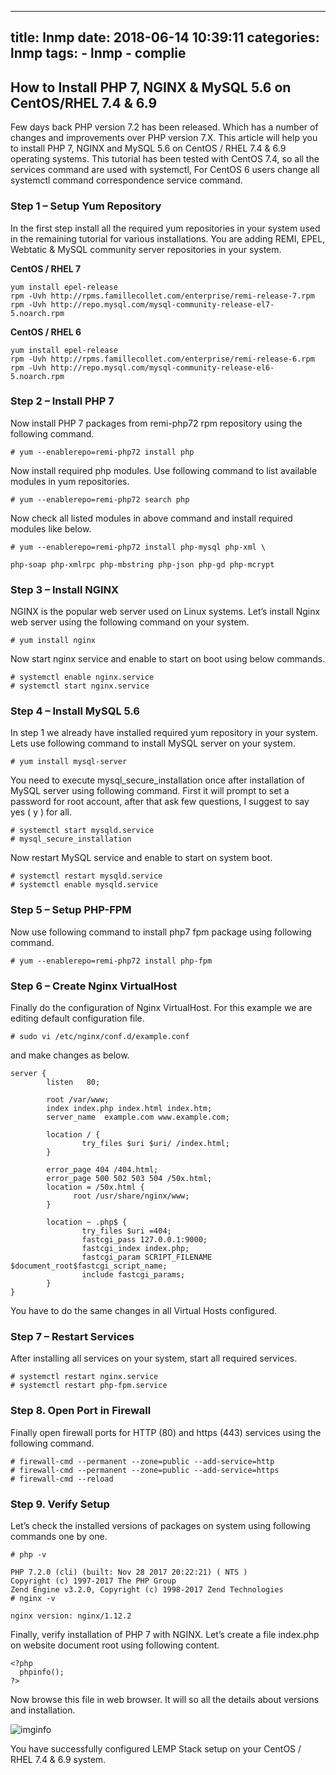 ------
title: lnmp
date: 2018-06-14 10:39:11
categories: lnmp
tags:
    - lnmp
    - complie
------

## How to Install PHP 7, NGINX & MySQL 5.6 on CentOS/RHEL 7.4 & 6.9

Few days back PHP version 7.2 has been released. Which has a number of changes and improvements over PHP version 7.X. This article will help you to install PHP 7, NGINX and MySQL 5.6 on CentOS / RHEL 7.4 & 6.9 operating systems. This tutorial has been tested with CentOS 7.4, so all the services command are used with systemctl, For CentOS 6 users change all systemctl command correspondence service command.

### Step 1 – Setup Yum Repository

In the first step install all the required yum repositories in your system used in the remaining tutorial for various installations. You are adding REMI, EPEL, Webtatic & MySQL community server repositories in your system.

**CentOS / RHEL 7**
```
yum install epel-release
rpm -Uvh http://rpms.famillecollet.com/enterprise/remi-release-7.rpm
rpm -Uvh http://repo.mysql.com/mysql-community-release-el7-5.noarch.rpm
```

**CentOS / RHEL 6**
```
yum install epel-release
rpm -Uvh http://rpms.famillecollet.com/enterprise/remi-release-6.rpm
rpm -Uvh http://repo.mysql.com/mysql-community-release-el6-5.noarch.rpm
```

### Step 2 – Install PHP 7

Now install PHP 7 packages from remi-php72 rpm repository using the following command.

```
# yum --enablerepo=remi-php72 install php
```

Now install required php modules. Use following command to list available modules in yum repositories.

```
# yum --enablerepo=remi-php72 search php
```

Now check all listed modules in above command and install required modules like below.

```
# yum --enablerepo=remi-php72 install php-mysql php-xml \

php-soap php-xmlrpc php-mbstring php-json php-gd php-mcrypt
```
### Step 3 – Install NGINX

NGINX is the popular web server used on Linux systems. Let’s install Nginx web server using the following command on your system.

```
# yum install nginx
```
Now start nginx service and enable to start on boot using below commands.

```
# systemctl enable nginx.service
# systemctl start nginx.service
```

### Step 4 – Install MySQL 5.6
In step 1 we already have installed required yum repository in your system. Lets use following command to install MySQL server on your system.

```
# yum install mysql-server
```
You need to execute mysql_secure_installation once after installation of MySQL server using following command. First it will prompt to set a password for root account, after that ask few questions, I suggest to say yes ( y ) for all.

```
# systemctl start mysqld.service
# mysql_secure_installation
```
Now restart MySQL service and enable to start on system boot.

```
# systemctl restart mysqld.service
# systemctl enable mysqld.service
```

### Step 5 – Setup PHP-FPM
Now use following command to install php7 fpm package using following command.

```
# yum --enablerepo=remi-php72 install php-fpm
```

### Step 6 – Create Nginx VirtualHost

Finally do the configuration of Nginx VirtualHost. For this example we are editing default configuration file.

```
# sudo vi /etc/nginx/conf.d/example.conf
```
and make changes as below.

```
server {
        listen   80;

        root /var/www;
        index index.php index.html index.htm;
        server_name  example.com www.example.com;

        location / {
                try_files $uri $uri/ /index.html;
        }

        error_page 404 /404.html;
        error_page 500 502 503 504 /50x.html;
        location = /50x.html {
              root /usr/share/nginx/www;
        }

        location ~ .php$ {
                try_files $uri =404;
                fastcgi_pass 127.0.0.1:9000;
                fastcgi_index index.php;
                fastcgi_param SCRIPT_FILENAME $document_root$fastcgi_script_name;
                include fastcgi_params;
        }
}
```
You have to do the same changes in all Virtual Hosts configured.

### Step 7 – Restart Services
After installing all services on your system, start all required services.
```
# systemctl restart nginx.service
# systemctl restart php-fpm.service
```

### Step 8. Open Port in Firewall
Finally open firewall ports for HTTP (80) and https (443) services using the following command.
```
# firewall-cmd --permanent --zone=public --add-service=http
# firewall-cmd --permanent --zone=public --add-service=https
# firewall-cmd --reload
```
### Step 9. Verify Setup
Let’s check the installed versions of packages on system using following commands one by one.

```
# php -v

PHP 7.2.0 (cli) (built: Nov 28 2017 20:22:21) ( NTS )
Copyright (c) 1997-2017 The PHP Group
Zend Engine v3.2.0, Copyright (c) 1998-2017 Zend Technologies
# nginx -v

nginx version: nginx/1.12.2
```
Finally, verify installation of PHP 7 with NGINX. Let’s create a file index.php on website document root using following content.

```
<?php
  phpinfo();
?>
```

Now browse this file in web browser. It will so all the details about versions and installation.

![imginfo](https://tecadmin.net/wp-content/uploads/2016/02/php-nginx-centos.png)

You have successfully configured LEMP Stack setup on your CentOS / RHEL 7.4 & 6.9 system.

